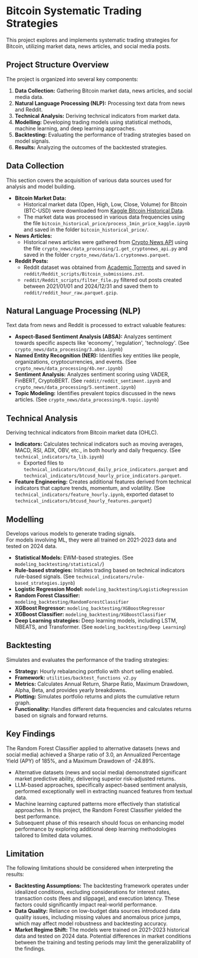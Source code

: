 # Bitcoin Systematic Trading Strategies

This project explores and implements systematic trading strategies for Bitcoin, utilizing market data, news articles, and social media posts.

## Project Structure Overview

The project is organized into several key components:

1. **Data Collection:** Gathering Bitcoin market data, news articles, and social media data.
2. **Natural Language Processing (NLP):** Processing text data from news and Reddit.
3. **Technical Analysis:** Deriving technical indicators from market data.
4. **Modelling:** Developing trading models using statistical methods, machine learning, and deep learning approaches.
5. **Backtesting:** Evaluating the performance of trading strategies based on model signals.
6. **Results:** Analyzing the outcomes of the backtested strategies.

## Data Collection

This section covers the acquisition of various data sources used for analysis and model building.

* **Bitcoin Market Data:**
  * Historical market data (Open, High, Low, Close, Volume) for Bitcoin (BTC-USD) were downloaded from [Kaggle Bitcoin Historical Data](https://www.kaggle.com/datasets/mczielinski/bitcoin-historical-data).
  * The market data was processed in various data frequencies using the file `bitcoin_historical_price/process_1min_price_kaggle.ipynb` and saved in the folder `bitcoin_historical_price/`.
* **News Articles:**
  * Historical news articles were gathered from [Crypto News API](https://cryptonews-api.com/) using the file `crypto_news/data_processing/1.get_cryptonews_api.py` and saved in the folder `crypto_news/data/1.cryptonews.parquet`.
* **Reddit Posts:**
  * Reddit dataset was obtained from [Academic Torrents](https://academictorrents.com/details/1614740ac8c94505e4ecb9d88be8bed7b6afddd4) and saved in `reddit/Reddit_scripts/Bitcoin_submissions.zst`.
  * `reddit/Reddit_scripts/filter_file.py` filtered out posts created between 2021/01/01 and 2024/12/31 and saved them to `reddit/reddit_hour_raw.parquet.gzip`.

## Natural Language Processing (NLP)

Text data from news and Reddit is processed to extract valuable features:

* **Aspect-Based Sentiment Analysis (ABSA):** Analyzes sentiment towards specific aspects like 'economy', 'regulation', 'technology'. (See `crypto_news/data_processing/3.absa.ipynb`)
* **Named Entity Recognition (NER):** Identifies key entities like people, organizations, cryptocurrencies, and events. (See `crypto_news/data_processing/4b.ner.ipynb`)
* **Sentiment Analysis:** Analyzes sentiment scoring using VADER, FinBERT, CryptoBERT. (See `reddit/reddit_sentiment.ipynb` and `crypto_news/data_processing/5.sentiment.ipynb`)
* **Topic Modeling:** Identifies prevalent topics discussed in the news articles. (See `crypto_news/data_processing/6.topic.ipynb`)

## Technical Analysis

Deriving technical indicators from Bitcoin market data (OHLC).

* **Indicators:** Calculates technical indicators such as moving averages, MACD, RSI, ADX, OBV, etc., in both hourly and daily frequency. (See `technical_indicators/ta_lib.ipynb`)
  * Exported files to `technical_indicators/btcusd_daily_price_indicators.parquet` and `technical_indicators/btcusd_hourly_price_indicators.parquet`.
* **Feature Engineering:** Creates additional features derived from technical indicators that capture trends, momentum, and volatility. (See `technical_indicators/feature_hourly.ipynb`, exported dataset to `technical_indicators/btcusd_hourly_features.parquet`)

## Modelling

Develops various models to generate trading signals.  
For models involving ML, they were all trained on 2021-2023 data and tested on 2024 data.

* **Statistical Models:** EWM-based strategies. (See `modeling_backtesting/statistical/`)
* **Rule-based strategies:** Initiates trading based on technical indicators rule-based signals. (See `technical_indicators/rule-based_strategies.ipynb`)
* **Logistic Regression Model:** `modeling_backtesting/LogisticRegression`
* **Random Forest Classifier:** `modeling_backtesting/RandomForestClassifier`
* **XGBoost Regressor:** `modeling_backtesting/XGBoostRegressor`
* **XGBoost Classifier:** `modeling_backtesting/XGBoostClassifier`
* **Deep Learning strategies:** Deep learning models, including LSTM, NBEATS, and Transformer. (See `modeling_backtesting/Deep Learning`)

## Backtesting

Simulates and evaluates the performance of the trading strategies:

* **Strategy:** Hourly rebalancing portfolio with short selling enabled.
* **Framework:** `utilities/backtest_functions_v2.py`
* **Metrics:** Calculates Annual Return, Sharpe Ratio, Maximum Drawdown, Alpha, Beta, and provides yearly breakdowns.
* **Plotting:** Simulates portfolio returns and plots the cumulative return graph.
* **Functionality:** Handles different data frequencies and calculates returns based on signals and forward returns.

## Key Findings

The Random Forest Classifier applied to alternative datasets (news and social media) achieved a Sharpe ratio of 3.0, an Annualized Percentage Yield (APY) of 185%, and a Maximum Drawdown of -24.89%.

* Alternative datasets (news and social media) demonstrated significant market predictive ability, delivering superior risk-adjusted returns.
* LLM-based approaches, specifically aspect-based sentiment analysis, performed exceptionally well in extracting nuanced features from textual data.
* Machine learning captured patterns more effectively than statistical approaches. In this project, the Random Forest Classifier yielded the best performance.
* Subsequent phase of this research should focus on enhancing model performance by exploring additional deep learning methodologies tailored to limited data volumes.

## Limitation

The following limitations should be considered when interpreting the results:

* **Backtesting Assumptions:** The backtesting framework operates under idealized conditions, excluding considerations for interest rates, transaction costs (fees and slippage), and execution latency. These factors could significantly impact real-world performance.
* **Data Quality:** Reliance on low-budget data sources introduced data quality issues, including missing values and anomalous price jumps, which may affect model robustness and backtesting accuracy.
* **Market Regime Shift:** The models were trained on 2021-2023 historical data and tested on 2024 data. Potential differences in market conditions between the training and testing periods may limit the generalizability of the findings.
